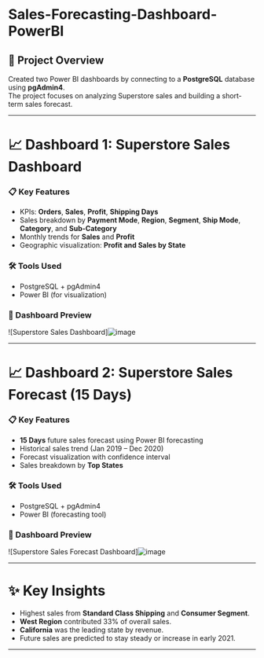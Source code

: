 # Sales-Forecasting-Dashboard-PowerBI

## 📝 Project Overview
Created two Power BI dashboards by connecting to a **PostgreSQL** database using **pgAdmin4**.  
The project focuses on analyzing Superstore sales and building a short-term sales forecast.

---

# 📈 Dashboard 1: Superstore Sales Dashboard

### 📋 Key Features
- KPIs: **Orders**, **Sales**, **Profit**, **Shipping Days**
- Sales breakdown by **Payment Mode**, **Region**, **Segment**, **Ship Mode**, **Category**, and **Sub-Category**
- Monthly trends for **Sales** and **Profit**
- Geographic visualization: **Profit and Sales by State**

### 🛠 Tools Used
- PostgreSQL + pgAdmin4
- Power BI (for visualization)

### 📸 Dashboard Preview
![Superstore Sales Dashboard]![image](https://github.com/user-attachments/assets/7bf1cede-f528-4db0-9483-616dc10b25f2)


---

# 📈 Dashboard 2: Superstore Sales Forecast (15 Days)

### 📋 Key Features
- **15 Days** future sales forecast using Power BI forecasting
- Historical sales trend (Jan 2019 – Dec 2020)
- Forecast visualization with confidence interval
- Sales breakdown by **Top States**

### 🛠 Tools Used
- PostgreSQL + pgAdmin4
- Power BI (forecasting tool)

### 📸 Dashboard Preview
![Superstore Sales Forecast Dashboard]![image](https://github.com/user-attachments/assets/12024ad4-d83c-4e38-b318-ab31df43f810)


---


# ✨ Key Insights
- Highest sales from **Standard Class Shipping** and **Consumer Segment**.
- **West Region** contributed 33% of overall sales.
- **California** was the leading state by revenue.
- Future sales are predicted to stay steady or increase in early 2021.

---
